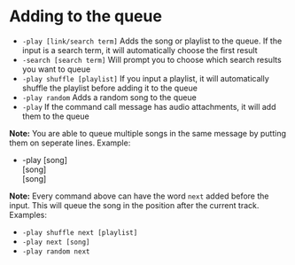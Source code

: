 # Adding to the queue

* `-play [link/search term]` Adds the song or playlist to the queue. If the input is a search term, it will automatically choose the first result
* `-search [search term]` Will prompt you to choose which search results you want to queue
* `-play shuffle [playlist]` If you input a playlist, it will automatically shuffle the playlist before adding it to the queue
* `-play random` Adds a random song to the queue
* `-play` If the command call message has audio attachments, it will add them to the queue

**Note:** You are able to queue multiple songs in the same message by putting them on seperate lines. Example:
- -play [song]<br>[song]<br>[song]

**Note:** Every command above can have the word `next` added before the input. This will queue the song in the position after the current track. Examples:
- `-play shuffle next [playlist]`
- `-play next [song]`
- `-play random next`
